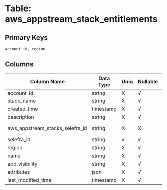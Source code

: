 # Table: aws_appstream_stack_entitlements

## Primary Keys 

```
account_id, region
```


## Columns 

|  Column Name   |  Data Type  | Uniq | Nullable | Description | 
|  ----  | ----  | ----  | ----  | ---- | 
| account_id | string | X | √ |  | 
| stack_name | string | X | √ |  | 
| created_time | timestamp | X | √ |  | 
| description | string | X | √ |  | 
| aws_appstream_stacks_selefra_id | string | X | X | fk to aws_appstream_stacks.selefra_id | 
| selefra_id | string | √ | √ | primary keys value md5 | 
| region | string | X | √ |  | 
| name | string | X | √ |  | 
| app_visibility | string | X | √ |  | 
| attributes | json | X | √ |  | 
| last_modified_time | timestamp | X | √ |  | 


